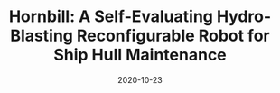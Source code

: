 ---
title: "Hornbill: A Self-Evaluating Hydro-Blasting Reconfigurable Robot for Ship Hull Maintenance"
authors: Veerajagadheswar Prabakaran, Anh Vu Le, Phone Thiha Kyaw, Rajesh Elara Mohan, Prathap Kandasamy, Tan Nhat Nguyen, Madhukumar Kannan
venue: IEEE Access
year: 2020
cover_image: /assets/img/publications/hornbill3.gif
link: https://ieeexplore.ieee.org/abstract/document/9238039
date: 2020-10-23
---